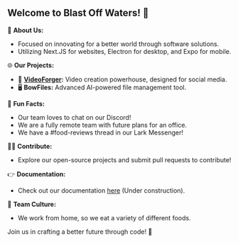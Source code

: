 ## Welcome to Blast Off Waters! 👋

🚀 **About Us:**
- Focused on innovating for a better world through software solutions.
- Utilizing Next.JS for websites, Electron for desktop, and Expo for mobile.

🌐 **Our Projects:**
- 🎥 **[VideoForger](https://www.videoforger.com):** Video creation powerhouse, designed for social media.
- 🖥️ **BowFiles:** Advanced AI-powered file management tool.

🎉 **Fun Facts:**
- Our team loves to chat on our Discord!
- We are a fully remote team with future plans for an office.
- We have a #food-reviews thread in our Lark Messenger!

👩‍💻 **Contribute:**
- Explore our open-source projects and submit pull requests to contribute!

👉 **Documentation:**
- Check out our documentation [here](https://docs.blastoffwaters.com) (Under construction).

🍿 **Team Culture:**
- We work from home, so we eat a variety of different foods.

Join us in crafting a better future through code! 🌟

